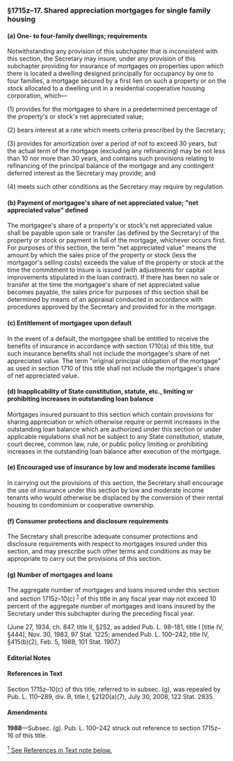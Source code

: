 ### §1715z–17. Shared appreciation mortgages for single family housing ###

#### (a) One- to four-family dwellings; requirements ####

Notwithstanding any provision of this subchapter that is inconsistent with this section, the Secretary may insure, under any provision of this subchapter providing for insurance of mortgages on properties upon which there is located a dwelling designed principally for occupancy by one to four families, a mortgage secured by a first lien on such a property or on the stock allocated to a dwelling unit in a residential cooperative housing corporation, which—

(1) provides for the mortgagee to share in a predetermined percentage of the property's or stock's net appreciated value;

(2) bears interest at a rate which meets criteria prescribed by the Secretary;

(3) provides for amortization over a period of not to exceed 30 years, but the actual term of the mortgage (excluding any refinancing) may be not less than 10 nor more than 30 years, and contains such provisions relating to refinancing of the principal balance of the mortgage and any contingent deferred interest as the Secretary may provide; and

(4) meets such other conditions as the Secretary may require by regulation.

#### (b) Payment of mortgagee's share of net appreciated value; "net appreciated value" defined ####

The mortgagee's share of a property's or stock's net appreciated value shall be payable upon sale or transfer (as defined by the Secretary) of the property or stock or payment in full of the mortgage, whichever occurs first. For purposes of this section, the term "net appreciated value" means the amount by which the sales price of the property or stock (less the mortgagor's selling costs) exceeds the value of the property or stock at the time the commitment to insure is issued (with adjustments for capital improvements stipulated in the loan contract). If there has been no sale or transfer at the time the mortgagee's share of net appreciated value becomes payable, the sales price for purposes of this section shall be determined by means of an appraisal conducted in accordance with procedures approved by the Secretary and provided for in the mortgage.

#### (c) Entitlement of mortgagee upon default ####

In the event of a default, the mortgagee shall be entitled to receive the benefits of insurance in accordance with section 1710(a) of this title, but such insurance benefits shall not include the mortgagee's share of net appreciated value. The term "original principal obligation of the mortgage" as used in section 1710 of this title shall not include the mortgagee's share of net appreciated value.

#### (d) Inapplicability of State constitution, statute, etc., limiting or prohibiting increases in outstanding loan balance ####

Mortgages insured pursuant to this section which contain provisions for sharing appreciation or which otherwise require or permit increases in the outstanding loan balance which are authorized under this section or under applicable regulations shall not be subject to any State constitution, statute, court decree, common law, rule, or public policy limiting or prohibiting increases in the outstanding loan balance after execution of the mortgage.

#### (e) Encouraged use of insurance by low and moderate income families ####

In carrying out the provisions of this section, the Secretary shall encourage the use of insurance under this section by low and moderate income tenants who would otherwise be displaced by the conversion of their rental housing to condominium or cooperative ownership.

#### (f) Consumer protections and disclosure requirements ####

The Secretary shall prescribe adequate consumer protections and disclosure requirements with respect to mortgages insured under this section, and may prescribe such other terms and conditions as may be appropriate to carry out the provisions of this section.

#### (g) Number of mortgages and loans ####

The aggregate number of mortgages and loans insured under this section and section 1715z–10(c) <sup><a href="#1715z-17_1_target" name="1715z-17_1">1</a></sup> of this title in any fiscal year may not exceed 10 percent of the aggregate number of mortgages and loans insured by the Secretary under this subchapter during the preceding fiscal year.

(June 27, 1934, ch. 847, title II, §252, as added Pub. L. 98–181, title I [title IV, §444], Nov. 30, 1983, 97 Stat. 1225; amended Pub. L. 100–242, title IV, §415(b)(2), Feb. 5, 1988, 101 Stat. 1907.)

#### **Editorial Notes** ####

#### References in Text ####

Section 1715z–10(c) of this title, referred to in subsec. (g), was repealed by Pub. L. 110–289, div. B, title I, §2120(a)(7), July 30, 2008, 122 Stat. 2835.

#### Amendments ####

**1988**—Subsec. (g). Pub. L. 100–242 struck out reference to section 1715z–16 of this title.

[<sup>1</sup> See References in Text note below.](#1715z-17_1)